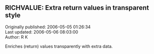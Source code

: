 ## RICHVALUE: Extra return values in transparent style  
Originally published: 2006-05-05 01:26:34  
Last updated: 2006-05-06 08:03:00  
Author: R K  
  
Enriches (return) values transparently with extra data.
